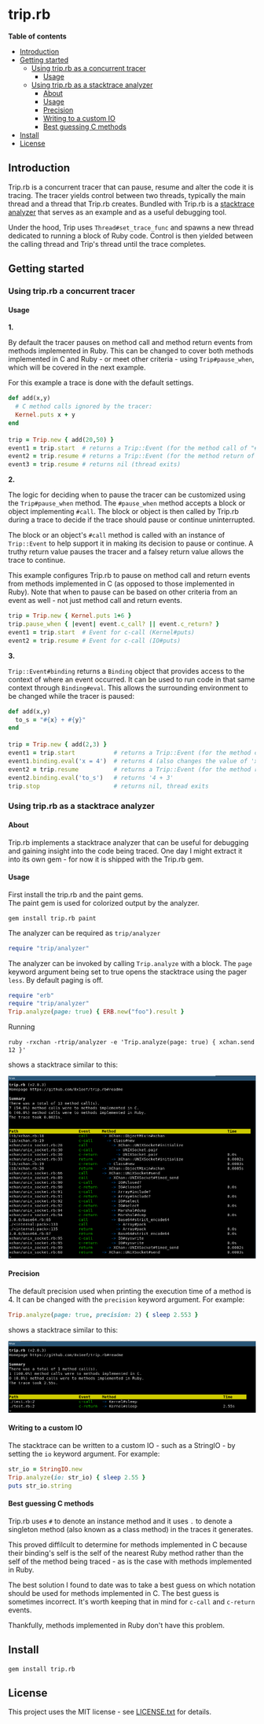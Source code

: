 # trip.rb

**Table of contents**

* [Introduction](#introduction)
* [Getting started](#examples) 
  * [Using trip.rb as a concurrent tracer](#as-a-concurrent-tracer)
      * [Usage](#concurrent-tracer-usage)
  * [Using trip.rb as a stacktrace analyzer](#as-a-stacktrace-analyzer)
      * [About](#stacktrace-analyzer-about)
      * [Usage](#stacktrace-analyzer-usage)
      * [Precision](#stacktrace-analyzer-precision)
      * [Writing to a custom IO](#stacktrace-custom-io)
      * [Best guessing C methods](#c-note)
* [Install](#install)
* [License](#license)

## <a id='introduction'>Introduction</a>

Trip.rb is a concurrent tracer that can pause, resume and alter the code 
it is tracing. The tracer yields control between two threads, typically 
the main thread and a thread that Trip.rb creates. Bundled with Trip.rb 
is a [stacktrace analyzer](#as-a-stacktrace-analyzer) that serves as an example 
and as a useful debugging tool. 

Under the hood, Trip uses `Thread#set_trace_func` and spawns a new thread
dedicated to running a block of Ruby code. Control is then yielded between 
the calling thread and Trip's thread until the trace completes.

## <a id='examples'>Getting started</a>

### <a id='as-a-concurrent-tracer'>Using trip.rb a concurrent tracer</a>

#### <a id='concurrent-tracer-usage'>Usage</a>

**1.**

By default the tracer pauses on method call and method return events from 
methods implemented in Ruby. This can be changed to cover both methods 
implemented in C and Ruby - or meet other criteria - using `Trip#pause_when`, 
which will be covered in the next example. 

For this example a trace is done with the default settings.

```ruby
def add(x,y)
  # C method calls ignored by the tracer:
  Kernel.puts x + y
end

trip = Trip.new { add(20,50) }
event1 = trip.start  # returns a Trip::Event (for the method call of "#add")
event2 = trip.resume # returns a Trip::Event (for the method return of "#add")
event3 = trip.resume # returns nil (thread exits)
```

**2.**

The logic for deciding when to pause the tracer can be customized using the 
`Trip#pause_when` method. The `#pause_when` method accepts a block or object
implementing `#call`. The block or object is then called by Trip.rb during a 
trace to decide if the trace should pause or continue uninterrupted.

The block or an object's `#call` method is called with an instance of `Trip::Event` 
to help support it in making its decision to pause or continue. A truthy return 
value pauses the tracer and a falsey return value allows the trace to continue.

This example configures Trip.rb to pause on method call and return events from 
methods implemented in C (as opposed to those implemented in Ruby). Note that 
when to pause can be based on other criteria from an event as well - not just
method call and return events.

```ruby
trip = Trip.new { Kernel.puts 1+6 }
trip.pause_when { |event| event.c_call? || event.c_return? }
event1 = trip.start  # Event for c-call (Kernel#puts)
event2 = trip.resume # Event for c-call (IO#puts)
```

**3.**

`Trip::Event#binding` returns a `Binding` object that provides access to the context
of where an event occurred. It can be used to run code in that same context through 
`Binding#eval`. This allows the surrounding environment to be changed while the tracer 
is paused:

```ruby
def add(x,y)
  to_s = "#{x} + #{y}"
end

trip = Trip.new { add(2,3) }
event1 = trip.start           # returns a Trip::Event (for the method call of add)
event1.binding.eval('x = 4')  # returns 4 (also changes the value of 'x')
event2 = trip.resume          # returns a Trip::Event (for the method return of add)
event2.binding.eval('to_s')   # returns '4 + 3'
trip.stop                     # returns nil, thread exits
```

### <a id='as-a-stacktrace-analyzer'>Using trip.rb as a stacktrace analyzer</a>

#### <a id='stacktrace-analyzer-about'>About</a>

Trip.rb implements a stacktrace analyzer that can be useful for debugging and 
gaining insight into the code being traced. One day I might extract it into 
its own gem - for now it is shipped with the Trip.rb gem.

#### <a id='stacktrace-analyzer-usage'>Usage</a>

First install the trip.rb and the paint gems.  
The paint gem is used for colorized output by the analyzer. 

```
gem install trip.rb paint
```

The analyzer can be required as `trip/analyzer`


```ruby
require "trip/analyzer"
```

The analyzer can be invoked by calling `Trip.analyze` with a block. 
The `page` keyword argument being set to true opens the stacktrace 
using the pager `less`. By default paging is off.

```ruby
require "erb"
require "trip/analyzer"
Trip.analyze(page: true) { ERB.new("foo").result }
```

Running 
    
    ruby -rxchan -rtrip/analyzer -e 'Trip.analyze(page: true) { xchan.send 12 }'

shows a stacktrace similar to this:

![preview 1](https://github.com/0x1eef/trip.rb/raw/master/screenshots/screenshot_1.png)

#### <a id='stacktrace-analyzer-precision'>Precision</a>

The default precision used when printing the execution time of a method is 4. 
It can be changed with the `precision` keyword argument. For example:

```ruby
Trip.analyze(page: true, precision: 2) { sleep 2.553 }
```

shows a stacktrace similar to this:

![preview 2](https://github.com/0x1eef/trip.rb/raw/master/screenshots/screenshot_2.png)

#### <a id='stacktrace-custom-io'>Writing to a custom IO</a>

The stacktrace can be written to a custom IO - such as a StringIO - by setting
the `io` keyword argument. For example:

```ruby
str_io = StringIO.new
Trip.analyze(io: str_io) { sleep 2.55 }
puts str_io.string
```

#### <a id='c-note'>Best guessing C methods</a> 

Trip.rb uses `#` to denote an instance method and it uses `.` to denote a 
singleton method (also known as a class method) in the traces it generates.

This proved diffilcult to determine for methods implemented in C because 
their binding's self is the self of the nearest Ruby method rather than the 
self of the method being traced - as is the case with methods implemented 
in Ruby.

The best solution I found to date was to take a best guess on which notation 
should be used for methods implemented in C. The best guess is sometimes
incorrect. It's worth keeping that in mind for `c-call` and `c-return` events.

Thankfully, methods implemented in Ruby don't have this problem.

## <a id='install'>Install</a>

    gem install trip.rb

## <a id='license'>License</a>

This project uses the MIT license - see [LICENSE.txt](./LICENSE.txt) for details.
